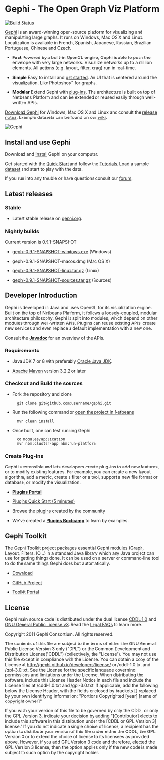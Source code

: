 # Gephi - The Open Graph Viz Platform

[![Build Status](https://travis-ci.org/gephi/gephi.svg?branch=master)](https://travis-ci.org/gephi/gephi)

[Gephi](http://gephi.org) is an award-winning open-source platform for visualizing and manipulating large graphs. It runs on Windows, Mac OS X and Linux. Localization is available in French, Spanish, Japanese, Russian, Brazilian Portuguese, Chinese and Czech.

- **Fast** Powered by a built-in OpenGL engine, Gephi is able to push the envelope with very large networks. Visualize networks up to a million elements. All actions (e.g. layout, filter, drag) run in real-time.

- **Simple** Easy to install and [get started](https://gephi.github.io/users/quick-start). An UI that is centered around the visualization. Like Photoshop™ for graphs.

- **Modular** Extend Gephi with [plug-ins](https://marketplace.gephi.org). The architecture is built on top of Netbeans Platform and can be extended or reused easily through well-written APIs.

[Download Gephi](https://gephi.github.io/users/download) for Windows, Mac OS X and Linux and consult the [release notes](https://github.com/gephi/gephi/wiki/Releases). Example datasets can be found on our [wiki](https://github.com/gephi/gephi/wiki/Datasets).

![Gephi](https://gephi.github.io/images/screenshots/select-tool-mini.png)

## Install and use Gephi

Download and [Install](https://gephi.github.io/users/install/) Gephi on your computer. 

Get started with the [Quick Start](https://gephi.github.io/users/quick-start/) and follow the [Tutorials](https://gephi.github.io/users/). Load a sample [dataset](https://github.com/gephi/gephi/wiki/Datasets) and start to play with the data.

If you run into any trouble or have questions consult our [forum](http://forum.gephi.org).

## Latest releases

### Stable

- Latest stable release on [gephi.org](https://gephi.github.io/users/download/).

### Nightly builds

Current version is 0.9.1-SNAPSHOT

- [gephi-0.9.1-SNAPSHOT-windows.exe](http://oss.sonatype.org/service/local/artifact/maven/content?r=snapshots&g=org.gephi&a=gephi&v=0.9.1-SNAPSHOT&c=windows&p=exe) (Windows)

- [gephi-0.9.1-SNAPSHOT-macos.dmg](http://oss.sonatype.org/service/local/artifact/maven/content?r=snapshots&g=org.gephi&a=gephi&v=0.9.1-SNAPSHOT&c=macos&p=dmg) (Mac OS X)

- [gephi-0.9.1-SNAPSHOT-linux.tar.gz](https://oss.sonatype.org/service/local/artifact/maven/content?r=snapshots&g=org.gephi&a=gephi&v=0.9.1-SNAPSHOT&c=linux&p=tar.gz) (Linux)

- [gephi-0.9.1-SNAPSHOT-sources.tar.gz](https://oss.sonatype.org/service/local/artifact/maven/content?r=snapshots&g=org.gephi&a=gephi&v=0.9.1-SNAPSHOT&c=sources&p=tar.gz) (Sources)

## Developer Introduction

Gephi is developed in Java and uses OpenGL for its visualization engine. Built on the top of Netbeans Platform, it follows a loosely-coupled, modular architecture philosophy. Gephi is split into modules, which depend on other modules through well-written APIs. Plugins can reuse existing APIs, create new services and even replace a default implementation with a new one.

Consult the [**Javadoc**](http://gephi.github.io/gephi/0.9/apidocs/index.html) for an overview of the APIs.

### Requirements

- Java JDK 7 or 8 with preferably [Oracle Java JDK](http://java.com/en/).

- [Apache Maven](http://maven.apache.org/) version 3.2.2 or later

### Checkout and Build the sources

- Fork the repository and clone

        git clone git@github.com:username/gephi.git

- Run the following command or [open the project in Netbeans](https://github.com/gephi/gephi/wiki/How-to-build-Gephi)

        mvn clean install

- Once built, one can test running Gephi

		cd modules/application
		mvn nbm:cluster-app nbm:run-platform

### Create Plug-ins

Gephi is extensible and lets developers create plug-ins to add new features, or to modify existing features. For example, you can create a new layout algorithm, add a metric, create a filter or a tool, support a new file format or database, or modify the visualization.

- [**Plugins Portal**](https://github.com/gephi/gephi/wiki/Plugins)

- [Plugins Quick Start (5 minutes)](https://github.com/gephi/gephi/wiki/Plugin-Quick-Start)

- Browse the [plugins](https://marketplace.gephi.org/) created by the community

- We've created a [**Plugins Bootcamp**](https://github.com/gephi/gephi-plugins-bootcamp) to learn by examples.

## Gephi Toolkit

The Gephi Toolkit project packages essential Gephi modules (Graph, Layout, Filters, IO…) in a standard Java library which any Java project can use for getting things done. It can be used on a server or command-line tool to do the same things Gephi does but automatically.

- [Download](http://gephi.github.io/toolkit/)

- [GitHub Project](https://github.com/gephi/gephi-toolkit)

- [Toolkit Portal](https://github.com/gephi/gephi/wiki/Toolkit)

## License

Gephi main source code is distributed under the dual license [CDDL 1.0](http://www.opensource.org/licenses/CDDL-1.0) and [GNU General Public License v3](http://www.gnu.org/licenses/gpl.html). Read the [Legal FAQs](http://gephi.github.io/legal/faq/)  to learn more.
	
Copyright 2011 Gephi Consortium. All rights reserved.

The contents of this file are subject to the terms of either the GNU
General Public License Version 3 only ("GPL") or the Common
Development and Distribution License("CDDL") (collectively, the
"License"). You may not use this file except in compliance with the
License. You can obtain a copy of the License at
http://gephi.github.io/developers/license/
or /cddl-1.0.txt and /gpl-3.0.txt. See the License for the
specific language governing permissions and limitations under the
License.  When distributing the software, include this License Header
Notice in each file and include the License files at
/cddl-1.0.txt and /gpl-3.0.txt. If applicable, add the following below the
License Header, with the fields enclosed by brackets [] replaced by
your own identifying information:
"Portions Copyrighted [year] [name of copyright owner]"

If you wish your version of this file to be governed by only the CDDL
or only the GPL Version 3, indicate your decision by adding
"[Contributor] elects to include this software in this distribution
under the [CDDL or GPL Version 3] license." If you do not indicate a
single choice of license, a recipient has the option to distribute
your version of this file under either the CDDL, the GPL Version 3 or
to extend the choice of license to its licensees as provided above.
However, if you add GPL Version 3 code and therefore, elected the GPL
Version 3 license, then the option applies only if the new code is
made subject to such option by the copyright holder.
